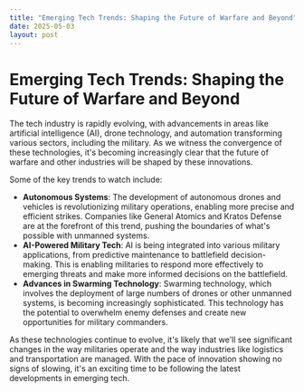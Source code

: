 ```yaml
---
title: "Emerging Tech Trends: Shaping the Future of Warfare and Beyond"
date: 2025-05-03
layout: post
---
```


# Emerging Tech Trends: Shaping the Future of Warfare and Beyond
The tech industry is rapidly evolving, with advancements in areas like artificial intelligence (AI), drone technology, and automation transforming various sectors, including the military. As we witness the convergence of these technologies, it's becoming increasingly clear that the future of warfare and other industries will be shaped by these innovations.

Some of the key trends to watch include:
* **Autonomous Systems**: The development of autonomous drones and vehicles is revolutionizing military operations, enabling more precise and efficient strikes. Companies like General Atomics and Kratos Defense are at the forefront of this trend, pushing the boundaries of what's possible with unmanned systems.
* **AI-Powered Military Tech**: AI is being integrated into various military applications, from predictive maintenance to battlefield decision-making. This is enabling militaries to respond more effectively to emerging threats and make more informed decisions on the battlefield.
* **Advances in Swarming Technology**: Swarming technology, which involves the deployment of large numbers of drones or other unmanned systems, is becoming increasingly sophisticated. This technology has the potential to overwhelm enemy defenses and create new opportunities for military commanders.

As these technologies continue to evolve, it's likely that we'll see significant changes in the way militaries operate and the way industries like logistics and transportation are managed. With the pace of innovation showing no signs of slowing, it's an exciting time to be following the latest developments in emerging tech.
